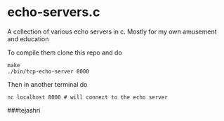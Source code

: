 # echo-servers.c

A collection of various echo servers in c.
Mostly for my own amusement and education

To compile them clone this repo and do

```
make
./bin/tcp-echo-server 8000
```

Then in another terminal do

```
nc localhost 8000 # will connect to the echo server
```




###tejashri